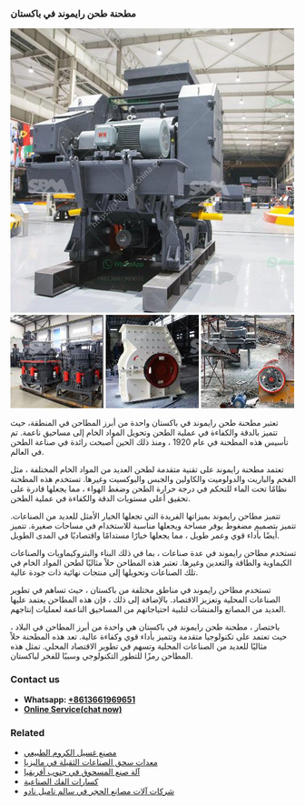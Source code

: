 <h3>مطحنة طحن رايموند في باكستان</h3><img src='1701854117.jpg' alt=''><p>تعتبر مطحنة طحن رايموند في باكستان واحدة من أبرز المطاحن في المنطقة، حيث تتميز بالدقة والكفاءة في عملية الطحن وتحويل المواد الخام إلى مساحيق ناعمة. تم تأسيس هذه المطحنة في عام 1920 ، ومنذ ذلك الحين أصبحت رائدة في صناعة الطحن في العالم.</p><p>تعتمد مطحنة رايموند على تقنية متقدمة لطحن العديد من المواد الخام المختلفة ، مثل الفحم والباريت والدولوميت والكاولين والجبس والبوكسيت وغيرها. تستخدم هذه المطحنة نظامًا تحت الماء للتحكم في درجة حرارة الطحن وضغط الهواء ، مما يجعلها قادرة على تحقيق أعلى مستويات الدقة والكفاءة في عملية الطحن.</p><p>تتميز مطاحن رايموند بميزاتها الفريدة التي تجعلها الخيار الأمثل للعديد من الصناعات. تتميز بتصميم مضغوط يوفر مساحة ويجعلها مناسبة للاستخدام في مساحات صغيرة. تتميز أيضًا بأداء قوي وعمر طويل ، مما يجعلها خيارًا مستدامًا واقتصاديًا في المدى الطويل.</p><p>تستخدم مطاحن رايموند في عدة صناعات ، بما في ذلك البناء والبتروكيماويات والصناعات الكيماوية والطاقة والتعدين وغيرها. تعتبر هذه المطاحن حلاً مثاليًا لطحن المواد الخام في تلك الصناعات وتحويلها إلى منتجات نهائية ذات جودة عالية.</p><p>تستخدم مطاحن رايموند في مناطق مختلفة من باكستان ، حيث تساهم في تطوير الصناعات المحلية وتعزيز الاقتصاد. بالإضافة إلى ذلك ، فإن هذه المطاحن يعتمد عليها العديد من المصانع والمنشآت لتلبية احتياجاتهم من المساحيق الناعمة لعمليات إنتاجهم.</p><p>باختصار ، مطحنة طحن رايموند في باكستان هي واحدة من أبرز المطاحن في البلاد ، حيث تعتمد على تكنولوجيا متقدمة وتتميز بأداء قوي وكفاءة عالية. تعد هذه المطحنة حلاً مثاليًا للعديد من الصناعات المحلية وتسهم في تطوير الاقتصاد المحلي. تمثل هذه المطاحن رمزًا للتطور التكنولوجي وسببًا للفخر لباكستان.</p><h3>Contact us</h3><ul><li><strong>Whatsapp:&nbsp;<a href="https://wa.me/8613661969651">+8613661969651</a></strong></li><li><a href="https://swt.shibang-china.com/?git&amp;zhl&amp;مطحنة طحن رايموند في باكستان"><strong>Online Service(chat now)</strong></a></li></ul><h3>Related</h3><ul><li><a href='مصنع غسيل الكروم الطبيعي.md'>مصنع غسيل الكروم الطبيعي</a></li><li><a href='معدات سحق الصناعات الثقيلة في ماليزيا.md'>معدات سحق الصناعات الثقيلة في ماليزيا</a></li><li><a href='آلة صنع المسحوق في جنوب أفريقيا.md'>آلة صنع المسحوق في جنوب أفريقيا</a></li><li><a href='كسارات الفك الصناعية.md'>كسارات الفك الصناعية</a></li><li><a href='شركات آلات مصانع الحجر في سالم تاميل نادو.md'>شركات آلات مصانع الحجر في سالم تاميل نادو</a></li></ul>